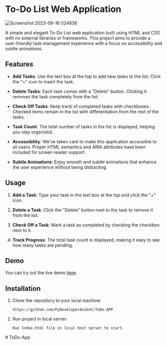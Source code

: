 # To-Do List Web Application

![Screenshot 2023-09-16 024836](https://github.com/PyDeveloperAniket/ToDo-App/assets/63203988/d9ce169f-6b3a-47ea-920f-84fe97470350)


A simple and elegant To-Do List web application built using HTML and CSS with no external libraries or frameworks. This project aims to provide a user-friendly task management experience with a focus on accessibility and subtle animations.

## Features

- **Add Tasks**: Use the text box at the top to add new tasks to the list. Click the "+" icon to insert the task.

- **Delete Tasks**: Each task comes with a "Delete" button. Clicking it removes the task completely from the list.

- **Check Off Tasks**: Keep track of completed tasks with checkboxes. Checked items remain in the list with differentiation from the rest of the tasks.

- **Task Count**: The total number of tasks in the list is displayed, helping you stay organized.

- **Accessibility**: We've taken care to make this application accessible to all users. Proper HTML semantics and ARIA attributes have been included for screen reader support.

- **Subtle Animations**: Enjoy smooth and subtle animations that enhance the user experience without being distracting.

## Usage

1. **Add a Task**: Type your task in the text box at the top and click the "+" icon.

2. **Delete a Task**: Click the "Delete" button next to the task to remove it from the list.

3. **Check Off a Task**: Mark a task as completed by checking the checkbox next to it.

4. **Track Progress**: The total task count is displayed, making it easy to see how many tasks are pending.

## Demo

You can try out the live demo [here](demo-link).

## Installation

1. Clone the repository to your local machine:

   ```shell
   https://github.com/PyDeveloperAniket/ToDo-APP

2. Run project in local server:

   ```shell
   Run Index.html file in local host server to start.
#   T o D o - A p p 
 
 
